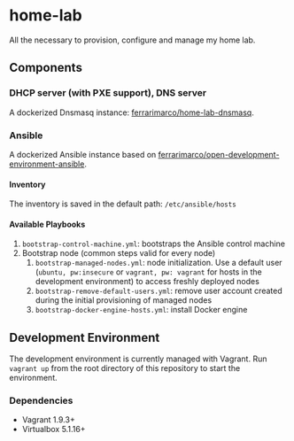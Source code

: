 # home-lab
All the necessary to provision, configure and manage my home lab.

## Components

### DHCP server (with PXE support), DNS server

A dockerized Dnsmasq instance:  [ferrarimarco/home-lab-dnsmasq](https://github.com/ferrarimarco/home-lab-dnsmasq).

### Ansible

A dockerized Ansible instance based on [ferrarimarco/open-development-environment-ansible](https://github.com/ferrarimarco/open-development-environment-ansible).

#### Inventory

The inventory is saved in the default path: `/etc/ansible/hosts`

#### Available Playbooks

1. `bootstrap-control-machine.yml`: bootstraps the Ansible control machine
1. Bootstrap node (common steps valid for every node)
    1. `bootstrap-managed-nodes.yml`: node initialization. Use a default user (`ubuntu, pw:insecure` or `vagrant, pw: vagrant` for hosts in the development environment) to access freshly deployed nodes
    1. `bootstrap-remove-default-users.yml`: remove user account created during the initial provisioning of managed nodes
    1. `bootstrap-docker-engine-hosts.yml`: install Docker engine

## Development Environment

The development environment is currently managed with Vagrant. Run `vagrant up` from the root directory of this repository to start the environment.

### Dependencies

- Vagrant 1.9.3+
- Virtualbox 5.1.16+
